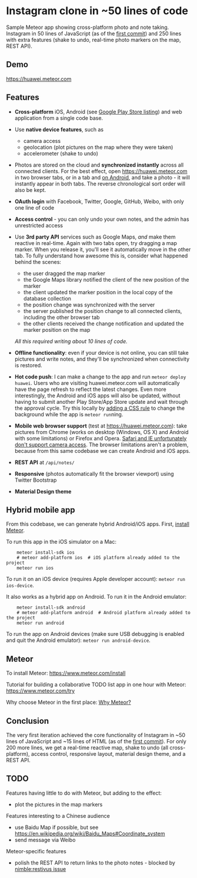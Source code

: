 # Instagram clone in ~50 lines of code

Sample Meteor app showing cross-platform photo and note taking. Instagram in 50 lines of JavaScript (as of the [first commit](https://github.com/dandv/instagram-clone/commit/8a9ff33353b9f657540030813be25fb6fa887118)) and 250 lines with extra features (shake to undo, real-time photo markers on the map, REST API).


## Demo

https://huawei.meteor.com


## Features

* **Cross-platform** iOS, Android (see [Google Play Store listing](play.google.com/store/apps/details?id=com.dandascalescu.huawei.demo)) and web application from a single code base.

* Use **native device features**, such as
  * camera access
  * geolocation (plot pictures on the map where they were taken)
  * accelerometer (shake to undo)

* Photos are stored on the cloud and **synchronized instantly** across all connected clients. For the best effect, open https://huawei.meteor.com in two browser tabs, or in a tab and [on Android](https://play.google.com/store/apps/details?id=com.dandascalescu.huawei.demo), and take a photo - it will instantly appear in both tabs. The reverse chronological sort order will also be kept.

* **OAuth login** with Facebook, Twitter, Google, GitHub, Weibo, with only one line of code

* **Access control** - you can only undo your own notes, and the admin has unrestricted access

* Use **3rd party API** services such as Google Maps, *and* make them reactive in real-time. Again with two tabs open, try dragging a map marker. When you release it, you'll see it automatically move in the other tab. To fully understand how awesome this is, consider what happened behind the scenes:
  * the user dragged the map marker
  * the Google Maps library notified the client of the new position of the marker
  * the client updated the marker position in the local copy of the database collection
  * the position change was synchronized with the server
  * the server published the position change to all connected clients, including the other browser tab
  * the other clients received the change notification and updated the marker position on the map

  *All this required writing about 10 lines of code.*

* **Offline functionality**: even if your device is not online, you can still take pictures and write notes, and they'll be synchronized when connectivity is restored.
 
* **Hot code push**: I can make a change to the app and run `meteor deploy huawei`. Users who are visiting huawei.meteor.com will automatically have the page refresh to reflect the latest changes. Even more interestingly, the Android and iOS apps will also be updated, without having to submit another Play Store/App Store update and wait through the approval cycle. Try this locally by [adding a CSS rule](client/photochat.css) to change the background while the app is `meteor run`ning.

* **Mobile web browser support** (test at https://huawei.meteor.com): take pictures from Chrome (works on desktop (Windows, OS X) and Android with some limitations) or Firefox and Opera. [Safari and IE unfortunately don't support camera access](http://caniuse.com/#search=getusermedia). The browser limitations aren't a problem, because from this same codebase we can create Android and iOS apps.

* **REST API** at `/api/notes/`

* **Responsive** (photos automatically fit the browser viewport) using Twitter Bootstrap

* **Material Design theme**


## Hybrid mobile app

From this codebase, we can generate hybrid Android/iOS apps. First, [install Meteor](http://meteor.com/install).

To run this app in the iOS simulator on a Mac:

        meteor install-sdk ios
        # meteor add-platform ios  # iOS platform already added to the project
        meteor run ios

To run it on an iOS device (requires Apple developer account): `meteor run ios-device`.

It also works as a hybrid app on Android. To run it in the Android emulator:

        meteor install-sdk android
        # meteor add-platform android  # Android platform already added to the project
        meteor run android

To run the app on Android devices (make sure USB debugging is enabled and quit the Android emulator): `meteor run android-device`.


## Meteor

To install Meteor: https://www.meteor.com/install

Tutorial for building a collaborative TODO list app in one hour with Meteor: https://www.meteor.com/try

Why choose Meteor in the first place: [Why Meteor?](http://wiki.dandascalescu.com/essays/why_meteor)


## Conclusion

The very first iteration achieved the core functionality of Instagram in ~50 lines of JavaScript and ~15 lines of HTML (as of the [first commit](https://github.com/dandv/instagram-clone/commit/8a9ff33353b9f657540030813be25fb6fa887118)). For only 200 more lines, we get a real-time reactive map, shake to undo (all cross-platform), access control, responsive layout, material design theme, and a REST API.


## TODO

Features having little to do with Meteor, but adding to the effect:

* plot the pictures in the map markers


Features interesting to a Chinese audience

* use Baidu Map if possible, but see https://en.wikipedia.org/wiki/Baidu_Maps#Coordinate_system
* send message via Weibo


Meteor-specific features

* polish the REST API to return links to the photo notes - blocked by [nimble:restivus issue](https://github.com/kahmali/meteor-restivus/issues/35)

